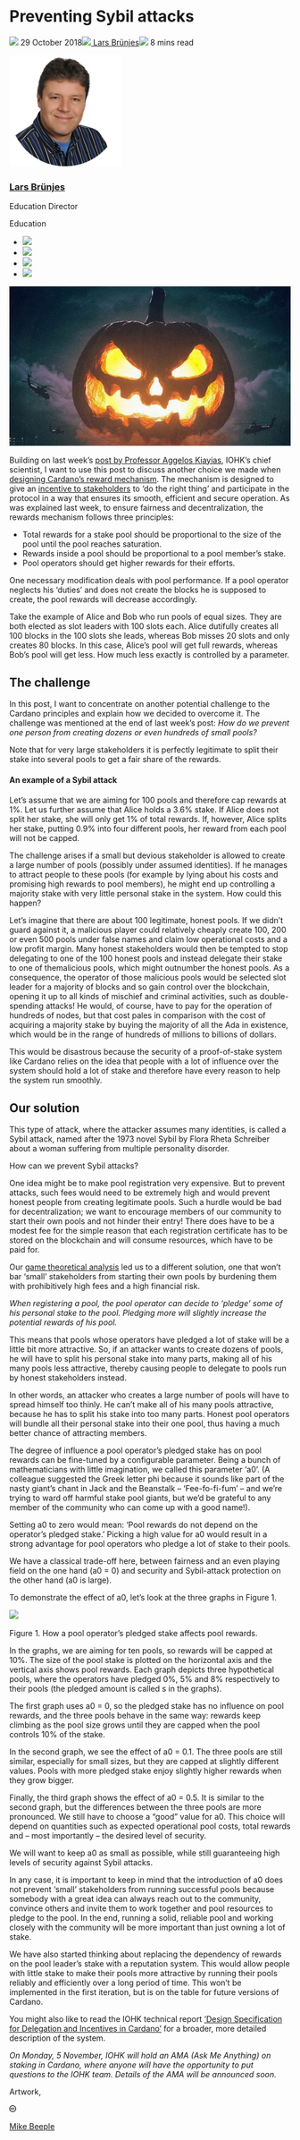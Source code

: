 # Preventing Sybil attacks
![](img/2018-10-29-preventing-sybil-attacks.002.png) 29 October 2018![](img/2018-10-29-preventing-sybil-attacks.002.png)[ Lars Brünjes](/en/blog/authors/lars-brunjes/page-1/)![](img/2018-10-29-preventing-sybil-attacks.003.png) 8 mins read

![Lars Brünjes](img/2018-10-29-preventing-sybil-attacks.004.png)[](/en/blog/authors/lars-brunjes/page-1/)
### [**Lars Brünjes**](/en/blog/authors/lars-brunjes/page-1/)
Education Director

Education

- ![](img/2018-10-29-preventing-sybil-attacks.005.png)[](mailto:lars.bruenjes@iohk.io "Email")
- ![](img/2018-10-29-preventing-sybil-attacks.006.png)[](https://www.linkedin.com/in/dr-lars-br%C3%BCnjes-1640993b "LinkedIn")
- ![](img/2018-10-29-preventing-sybil-attacks.007.png)[](https://twitter.com/LarsBrunjes "Twitter")
- ![](img/2018-10-29-preventing-sybil-attacks.008.png)[](https://github.com/brunjlar "GitHub")

![Preventing Sybil attacks](img/2018-10-29-preventing-sybil-attacks.009.jpeg)

Building on last week’s [post by Professor Aggelos Kiayias](/en/blog/stake-pools-in-cardano/ "Stake pools in Cardano, iohk.io"), IOHK’s chief scientist, I want to use this post to discuss another choice we made when [designing Cardano’s reward mechanism](https://arxiv.org/pdf/1807.11218.pdf "Reward Sharing Schemes for Stake Pools, arxiv.org"). The mechanism is designed to give an [incentive to stakeholders](https://www.youtube.com/watch?v=2pdkIXDU1no&list=PLFLTrdAG7xRbAqhF3Tg8BeAea7Ard-ttn "Incentive Paper Lecture Series (Part 1), youtube.com") to ‘do the right thing’ and participate in the protocol in a way that ensures its smooth, efficient and secure operation. As was explained last week, to ensure fairness and decentralization, the rewards mechanism follows three principles:

- Total rewards for a stake pool should be proportional to the size of the pool until the pool reaches saturation.
- Rewards inside a pool should be proportional to a pool member’s stake.
- Pool operators should get higher rewards for their efforts.

One necessary modification deals with pool performance. If a pool operator neglects his ‘duties’ and does not create the blocks he is supposed to create, the pool rewards will decrease accordingly.

Take the example of Alice and Bob who run pools of equal sizes. They are both elected as slot leaders with 100 slots each. Alice dutifully creates all 100 blocks in the 100 slots she leads, whereas Bob misses 20 slots and only creates 80 blocks. In this case, Alice’s pool will get full rewards, whereas Bob’s pool will get less. How much less exactly is controlled by a parameter.
## **The challenge**
In this post, I want to concentrate on another potential challenge to the Cardano principles and explain how we decided to overcome it. The challenge was mentioned at the end of last week’s post: *How do we prevent one person from creating dozens or even hundreds of small pools?*

Note that for very large stakeholders it is perfectly legitimate to split their stake into several pools to get a fair share of the rewards.
#### **An example of a Sybil attack**
Let’s assume that we are aiming for 100 pools and therefore cap rewards at 1%. Let us further assume that Alice holds a 3.6% stake. If Alice does not split her stake, she will only get 1% of total rewards. If, however, Alice splits her stake, putting 0.9% into four different pools, her reward from each pool will not be capped.

The challenge arises if a small but devious stakeholder is allowed to create a large number of pools (possibly under assumed identities). If he manages to attract people to these pools (for example by lying about his costs and promising high rewards to pool members), he might end up controlling a majority stake with very little personal stake in the system. How could this happen? 

Let’s imagine that there are about 100 legitimate, honest pools. If we didn’t guard against it, a malicious player could relatively cheaply create 100, 200 or even 500 pools under false names and claim low operational costs and a low profit margin. Many honest stakeholders would then be tempted to stop delegating to one of the 100 honest pools and instead delegate their stake to one of themalicious pools, which might outnumber the honest pools. As a consequence, the operator of those malicious pools would be selected slot leader for a majority of blocks and so gain control over the blockchain, opening it up to all kinds of mischief and criminal activities, such as double-spending attacks! He would, of course, have to pay for the operation of hundreds of nodes, but that cost pales in comparison with the cost of acquiring a majority stake by buying the majority of all the Ada in existence, which would be in the range of hundreds of millions to billions of dollars.

This would be disastrous because the security of a proof-of-stake system like Cardano relies on the idea that people with a lot of influence over the system should hold a lot of stake and therefore have every reason to help the system run smoothly.
## **Our solution**
This type of attack, where the attacker assumes many identities, is called a Sybil attack, named after the 1973 novel Sybil by Flora Rheta Schreiber about a woman suffering from multiple personality disorder.

How can we prevent Sybil attacks?

One idea might be to make pool registration very expensive. But to prevent attacks, such fees would need to be extremely high and would prevent honest people from creating legitimate pools. Such a hurdle would be bad for decentralization; we want to encourage members of our community to start their own pools and not hinder their entry! There does have to be a modest fee for the simple reason that each registration certificate has to be stored on the blockchain and will consume resources, which have to be paid for.

Our [game theoretical analysis](https://arxiv.org/pdf/1807.11218.pdf "Reward Sharing Schemes for Stake Pools, arxiv.org") led us to a different solution, one that won’t bar ‘small’ stakeholders from starting their own pools by burdening them with prohibitively high fees and a high financial risk.

*When registering a pool, the pool operator can decide to ‘pledge’ some of his personal stake to the pool. Pledging more will slightly increase the potential rewards of his pool.*

This means that pools whose operators have pledged a lot of stake will be a little bit more attractive. So, if an attacker wants to create dozens of pools, he will have to split his personal stake into many parts, making all of his many pools less attractive, thereby causing people to delegate to pools run by honest stakeholders instead.

In other words, an attacker who creates a large number of pools will have to spread himself too thinly. He can’t make all of his many pools attractive, because he has to split his stake into too many parts. Honest pool operators will bundle all their personal stake into their one pool, thus having a much better chance of attracting members.

The degree of influence a pool operator’s pledged stake has on pool rewards can be fine-tuned by a configurable parameter. Being a bunch of mathematicians with little imagination, we called this parameter ‘a0’. (A colleague suggested the Greek letter phi because it sounds like part of the nasty giant’s chant in Jack and the Beanstalk – ‘Fee-fo-fi-fum’ – and we’re trying to ward off harmful stake pool giants, but we’d be grateful to any member of the community who can come up with a good name!).

Setting a0 to zero would mean: ‘Pool rewards do not depend on the operator’s pledged stake.’ Picking a high value for a0 would result in a strong advantage for pool operators who pledge a lot of stake to their pools.

We have a classical trade-off here, between fairness and an even playing field on the one hand (a0 = 0) and security and Sybil-attack protection on the other hand (a0 is large).

To demonstrate the effect of a0, let’s look at the three graphs in Figure 1.

![](img/2018-10-29-preventing-sybil-attacks.010.png) 

Figure 1. How a pool operator’s pledged stake affects pool rewards.

In the graphs, we are aiming for ten pools, so rewards will be capped at 10%. The size of the pool stake is plotted on the horizontal axis and the vertical axis shows pool rewards. Each graph depicts three hypothetical pools, where the operators have pledged 0%, 5% and 8% respectively to their pools (the pledged amount is called s in the graphs).

The first graph uses a0 = 0, so the pledged stake has no influence on pool rewards, and the three pools behave in the same way: rewards keep climbing as the pool size grows until they are capped when the pool controls 10% of the stake.

In the second graph, we see the effect of a0 = 0.1. The three pools are still similar, especially for small sizes, but they are capped at slightly different values. Pools with more pledged stake enjoy slightly higher rewards when they grow bigger.

Finally, the third graph shows the effect of a0 = 0.5. It is similar to the second graph, but the differences between the three pools are more pronounced. We still have to choose a “good” value for a0. This choice will depend on quantities such as expected operational pool costs, total rewards and – most importantly – the desired level of security.

We will want to keep a0 as small as possible, while still guaranteeing high levels of security against Sybil attacks.

In any case, it is important to keep in mind that the introduction of a0 does not prevent ‘small’ stakeholders from running successful pools because somebody with a great idea can always reach out to the community, convince others and invite them to work together and pool resources to pledge to the pool. In the end, running a solid, reliable pool and working closely with the community will be more important than just owning a lot of stake.

We have also started thinking about replacing the dependency of rewards on the pool leader’s stake with a reputation system. This would allow people with little stake to make their pools more attractive by running their pools reliably and efficiently over a long period of time. This won’t be implemented in the first iteration, but is on the table for future versions of Cardano.

You might also like to read the IOHK technical report [‘Design Specification for Delegation and Incentives in Cardano’](https://hydra.iohk.io/build/790053/download/1/delegation_design_spec.pdf "Delegation Design Spec, iohk.io") for a broader, more detailed description of the system.

*On Monday, 5 November, IOHK will hold an AMA (Ask Me Anything) on staking in Cardano, where anyone will have the opportunity to put questions to the IOHK team. Details of the AMA will be announced soon.*

Artwork, [](https://creativecommons.org/licenses/by/4.0/ "Creative Commons")

![Creative Commons](img/2018-10-29-preventing-sybil-attacks.011.png)[](https://creativecommons.org/licenses/by/4.0/ "Creative Commons")[](http://www.beeple-crap.com)

[Mike Beeple](http://www.beeple-crap.com)
